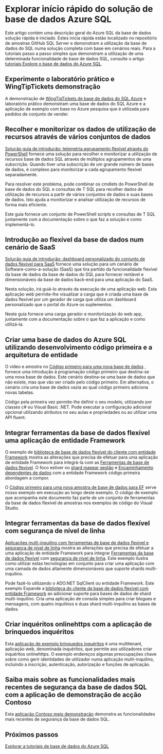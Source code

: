 <properties
   pageTitle="Início rápido do solução de base de dados Azure SQL | Microsoft Azure"
   description="Saiba mais sobre soluções de base de dados do Azure SQL"
   services="sql-database"
   documentationCenter=""
   authors="CarlRabeler"
   manager="jhubbard"
   editor=""/>

<tags
   ms.service="sql-database"
   ms.devlang="NA"
   ms.topic="article"
   ms.tgt_pltfrm="NA"
   ms.workload="sqldb-quickstart"
   ms.date="09/06/2016"
   ms.author="carlrab"/>

# <a name="explore-azure-sql-database-solution-quick-starts"></a>Explorar início rápido do solução de base de dados Azure SQL

Este artigo contém uma descrição geral do Azure SQL da base de dados solução rápida é iniciado. Estes inicia rápida estão localizado no repositório de amostras GitHub SQL Server e demonstram a utilização da base de dados do SQL numa solução completa com base em cenários reais. Para a tutoriais passo a passo simples que demonstram a utilização de uma determinada funcionalidade de base de dados SQL, consulte o artigo [tutoriais Explore o base de dados do Azure SQL](sql-database-explore-tutorials.md).

## <a name="try-the-wingtiptickets-demo-and-hands-on-lab"></a>Experimente o laboratório prático e WingTipTickets demonstração

A demonstração de [WingTipTickets de base de dados do SQL Azure](https://github.com/microsoft/wingtiptickets) e laboratório prático demonstram uma base de dados do SQL Azure e a aplicação de exemplo com base no Azure pesquisa que é utilizada para pedidos de conjunto de vender.


## <a name="collect-and-monitor-resource-usage-data-across-multiple-pools"></a>Recolher e monitorizar os dados de utilização de recursos através de vários conjuntos de dados

[Solução guia de introdução: telemetria agrupamento flexível através do PowerShell](https://github.com/Microsoft/sql-server-samples/tree/master/samples/manage/azure-sql-db-elastic-pools) fornece uma solução para recolher e monitorizar a utilização de recursos base de dados SQL através de múltiplos agrupamentos de uma subscrição. Quando tiver uma subscrição de um grande número de bases de dados, é complexo para monitorizar a cada agrupamento flexível separadamente.

Para resolver este problema, pode combinar os cmdlets do PowerShell de base de dados do SQL e consultas de T SQL para recolher dados de utilização de recursos a partir de vários conjuntos de dados e suas bases de dados. Isto ajuda a monitorizar e analisar utilização de recursos de forma mais eficiente.

Este guia fornece um conjunto de PowerShell scripts e consultas de T SQL juntamente com a documentação sobre o que faz a solução e como implementá-lo.

## <a name="get-started-with-elastic-database-in-an-saas-scenario"></a>Introdução ao flexível da base de dados num cenário de SaaS

 [Solução guia de introdução: dashboard personalizado do conjunto de dados flexível para SaaS](https://github.com/Microsoft/sql-server-samples/tree/master/samples/manage/azure-sql-db-elastic-pools-custom-dashboard) fornece uma solução para um cenário de Software-como-a-solução (SaaS) que tira partido da funcionalidade flexível da base de dados da base de dados do SQL para fornecer rentável e dimensionáveis da base de dados back-end para uma aplicação do SaaS.

Nesta solução, irá guiá-lo através da execução de uma aplicação web. Esta aplicação web permite-lhe visualizar a carga que é criada uma base de dados flexível por um gerador de carga que utiliza um dashboard personalizado que o portal do Azure os suplementos.

Neste guia fornece uma carga gerador e monitorização do web app, juntamente com a documentação sobre o que faz a aplicação e como utilizá-la.

## <a name="create-an-azure-sql-database-by-using-code-first-development-and-the-entity-framework"></a>Criar uma base de dados do Azure SQL utilizando desenvolvimento código primeira e a arquitetura de entidade

O vídeo e amostra no [Código primeiro para uma nova base de dados](https://msdn.microsoft.com/data/jj193542.aspx) , fornece uma introdução à programação código primeiro que destina-se uma nova base de dados. Este cenário destina-se uma base de dados que não existe, mas que vão ser criado pelo código primeiro. Em alternativa, o cenário cria uma base de dados vazia ao qual código primeiro adiciona novas tabelas.

Código pela primeira vez permite-lhe definir o seu modelo, utilizando por classes c# ou Visual Basic .NET. Pode executar a configuração adicional opcional utilizando atributos no seu aulas e propriedades ou ao utilizar uma API fluent.

## <a name="integrate-elastic-database-tools-into-an-entity-framework-application"></a>Integrar ferramentas da base de dados flexível uma aplicação de entidade Framework

O exemplo de [biblioteca de base de dados flexível do cliente com entidade Framework](sql-database-elastic-scale-use-entity-framework-applications-visual-studio.md) mostra as alterações que precisa de efetuar para uma aplicação de entidade Framework para integrá-la com as [Ferramentas de base de dados flexível](sql-database-elastic-scale-get-started.md). O foco estiver no [shard mapear gestão](sql-database-elastic-scale-shard-map-management.md) e [Encaminhamento dependentes de dados](sql-database-elastic-scale-data-dependent-routing.md) com a entidade Framework código primeira abordagem a compor.

O [Código primeiro para uma nova amostra de base de dados para EF](http://msdn.microsoft.com/data/jj193542.aspx) serve nosso exemplo em execução ao longo deste exemplo. O código de exemplo que acompanha este documento faz parte de um conjunto de ferramentas da base de dados flexível de amostras nos exemplos de código do Visual Studio.

## <a name="integrate-elastic-database-tools-with-row-level-security"></a>Integrar ferramentas da base de dados flexível com segurança de nível de linha

[Aplicações multi-inquilino com ferramentas de base de dados flexível e segurança de nível de linha](sql-database-elastic-tools-multi-tenant-row-level-security.md) mostra as alterações que precisa de efetuar a uma aplicação de entidade Framework para integrar [Ferramentas da base de dados flexível](sql-database-elastic-scale-get-started.md) com [segurança de nível de linha](https://msdn.microsoft.com/library/dn765131). Este exemplo ilustra como utilizar estas tecnologias em conjunto para criar uma aplicação com uma camada de dados altamente dimensionáveis que suporte shards multi-inquilino.

Pode fazê-lo utilizando o ADO.NET SqlClient ou entidade Framework. Este exemplo Expande a [biblioteca do cliente da base de dados flexível com entidade Framework](sql-database-elastic-scale-use-entity-framework-applications-visual-studio.md) ao adicionar suporte para bases de dados de shard multi-inquilino.
Cria uma aplicação de consola simples para criar blogues e mensagens, com quatro inquilinos e duas shard multi-inquilino as bases de dados.

## <a name="create-online-surveys-with-the-tailspin-surveys-application"></a>Criar inquéritos onlinehttps com a aplicação de brinquedos inquéritos

Esta [aplicação de exemplo brinquedos inquéritos](https://github.com/Azure-Samples/guidance-identity-management-for-multitenant-apps/blob/master/docs/running-the-app.md) é uma multitenant, aplicação web, denominada inquéritos, que permite aos utilizadores criar inquéritos onlinehttps. O exemplo endereços algumas preocupações chave sobre como gerir identidades de utilizador numa aplicação multi-inquilino, incluindo a inscrição, autenticação, autorização e funções de aplicação.

## <a name="learn-about-the-latest-security-features-of-sql-database-with-the-contoso-clinic-demo-application"></a>Saiba mais sobre as funcionalidades mais recentes de segurança da base de dados SQL com a aplicação de demonstração de acção Contoso

Esta [aplicação Contoso meio demonstração](https://github.com/Microsoft/azure-sql-security-sample) demonstra as funcionalidades mais recentes de segurança da base de dados SQL.

## <a name="next-steps"></a>Próximos passos

[Explorar a tutoriais de base de dados do Azure SQL](sql-database-explore-tutorials.md)
